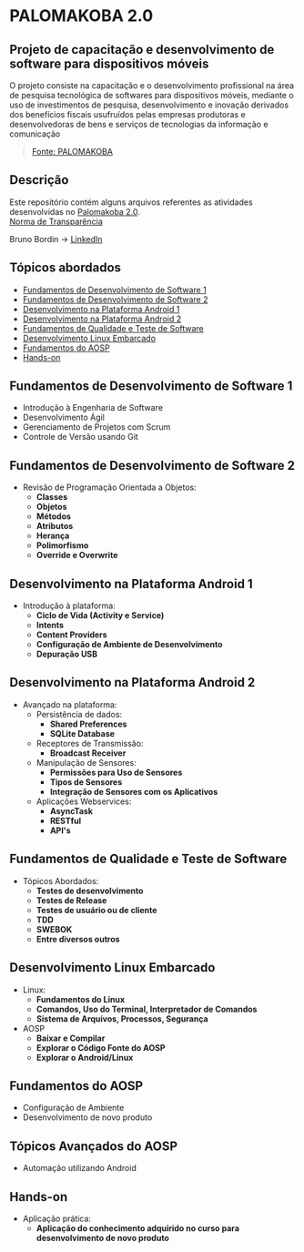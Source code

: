 # PALOMAKOBA 2.0

## Projeto de capacitação e desenvolvimento de software para dispositivos móveis

O projeto consiste na capacitação e o desenvolvimento profissional na área de pesquisa tecnológica de softwares para dispositivos móveis, mediante o uso de investimentos de pesquisa, desenvolvimento e inovação derivados dos benefícios fiscais usufruídos pelas empresas produtoras e desenvolvedoras de bens e serviços de tecnologias da informação e comunicação
> [Fonte: PALOMAKOBA](https://palomakoba.unir.br/pagina/exibir/17780) 

## Descrição
Este repositório contém alguns arquivos referentes as atividades desenvolvidas 
no [Palomakoba 2.0](https://palomakoba.unir.br/homepage). 
<br>
[Norma de Transparência](https://palomakoba.unir.br/pagina/exibir/17788)

Bruno Bordin -> [LinkedIn](https://www.linkedin.com/in/brunolsbordin/)

## Tópicos abordados
* [Fundamentos de Desenvolvimento de Software 1](#fundamentos-de-desenvolvimento-de-software-1)
* [Fundamentos de Desenvolvimento de Software 2](#fundamentos-de-desenvolvimento-de-software-2)
* [Desenvolvimento na Plataforma Android 1](#desenvolvimento-na-plataforma-android-1)
* [Desenvolvimento na Plataforma Android 2](#desenvolvimento-na-plataforma-android-2)
* [Fundamentos de Qualidade e Teste de Software](#fundamentos-de-qualidade-e-teste-de-software)
* [Desenvolvimento Linux Embarcado](#desenvolvimento-linux-embarcado)
* [Fundamentos do AOSP](#fundamentos-do-aosp)
* [Hands-on](#tpicos-avanados-do-aosp)

## Fundamentos de Desenvolvimento de Software 1
- Introdução à Engenharia de Software
- Desenvolvimento Ágil
- Gerenciamento de Projetos com Scrum
- Controle de Versão usando Git

## Fundamentos de Desenvolvimento de Software 2
- Revisão de Programação Orientada a Objetos:
  - **Classes** 
  - **Objetos**
  - **Métodos**
  - **Atributos**
  - **Herança**
  - **Polimorfismo**
  - **Override e Overwrite**

## Desenvolvimento na Plataforma Android 1
- Introdução à plataforma:
  - **Ciclo de Vida (Activity e Service)**
  - **Intents**
  - **Content Providers**
  - **Configuração de Ambiente de Desenvolvimento**
  - **Depuração USB**

## Desenvolvimento na Plataforma Android 2
- Avançado na plataforma:
  - Persistência de dados:
    - **Shared Preferences**
    - **SQLite Database**
  - Receptores de Transmissão:
    - **Broadcast Receiver**
  - Manipulação de Sensores:
    - **Permissões para Uso de Sensores**
    - **Tipos de Sensores**
    - **Integração de Sensores com os Aplicativos**
  - Aplicações Webservices:
    - **AsyncTask**
    - **RESTful**
    - **API's**

## Fundamentos de Qualidade e Teste de Software
- Tópicos Abordados:
  - **Testes de desenvolvimento**
  - **Testes de Release**
  - **Testes de usuário ou de cliente**
  - **TDD**
  - **SWEBOK**
  - **Entre diversos outros**

## Desenvolvimento Linux Embarcado
- Linux:
  - **Fundamentos do Linux**
  - **Comandos, Uso do Terminal, Interpretador de Comandos**
  - **Sistema de Arquivos, Processos, Segurança**
- AOSP
  - **Baixar e Compilar**
  - **Explorar o Código Fonte do AOSP**
  - **Explorar o Android/Linux**

## Fundamentos do AOSP
- Configuração de Ambiente
- Desenvolvimento de novo produto

## Tópicos Avançados do AOSP
- Automação utilizando Android

## Hands-on
- Aplicação prática:
  - **Aplicação do conhecimento adquirido no curso para desenvolvimento de novo produto**

 